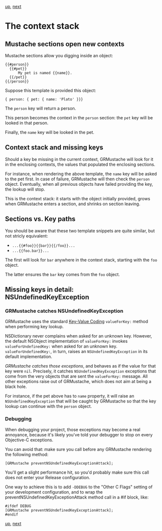 [up](../runtime.md), [next](loops.md)

The context stack
=================

Mustache sections open new contexts
-----------------------------------

Mustache sections allow you digging inside an object:

    {{#person}}
      {{#pet}}
          My pet is named {{name}}.
      {{/pet}}
    {{/person}}

Suppose this template is provided this object:

    { person: { pet: { name: 'Plato' }}}

The `person` key will return a person.

This person becomes the context in the `person` section: the `pet` key will be looked in that person.

Finally, the `name` key will be looked in the pet.


Context stack and missing keys
------------------------------

Should a key be missing in the current context, GRMustache will look for it in the enclosing contexts, the values that populated the enclosing sections.

For instance, when rendering the above template, the `name` key will be asked to the pet first. In case of failure, GRMustache will then check the `person` object. Eventually, when all previous objects have failed providing the key, the lookup will stop.

This is the context stack: it starts with the object initially provided, grows when GRMustache enters a section, and shrinks on section leaving.


Sections vs. Key paths
----------------------

You should be aware that these two template snippets are quite similar, but not stricly equivalent:

- `...{{#foo}}{{bar}}{{/foo}}...`
- `...{{foo.bar}}...`

The first will look for `bar` anywhere in the context stack, starting with the `foo` object.

The latter ensures the `bar` key comes from the `foo` object.


Missing keys in detail: NSUndefinedKeyException
-----------------------------------------------

### GRMustache catches NSUndefinedKeyException

GRMustache uses the standard [Key-Value Coding](http://developer.apple.com/documentation/Cocoa/Conceptual/KeyValueCoding/Articles/KeyValueCoding.html) `valueForKey:` method when performing key lookup.

NSDictionary never complains when asked for an unknown key. However, the default NSObject implementation of `valueForKey:` invokes `valueForUndefinedKey:` when asked for an unknown key. `valueForUndefinedKey:`, in turn, raises an `NSUndefinedKeyException` in its default implementation.

*GRMustache catches those exceptions*, and behaves as if the value for that key were `nil`. Precisely, it catches `NSUndefinedKeyException` exceptions that come from the very objects that are sent the `valueForKey:` message. All other exceptions raise out of GRMustache, which does not aim at being a black hole.

For instance, if the pet above has to `name` property, it will raise an `NSUndefinedKeyException` that will be caught by GRMustache so that the key lookup can continue with the `person` object.

### Debugging

When debugging your project, those exceptions may become a real annoyance, because it's likely you've told your debugger to stop on every Objective-C exceptions.

You can avoid that: make sure you call before any GRMustache rendering the following method:

    [GRMustache preventNSUndefinedKeyExceptionAttack];

You'll get a slight performance hit, so you'd probably make sure this call does not enter your Release configuration.

One way to achieve this is to add `-DDEBUG` to the "Other C Flags" setting of your development configuration, and to wrap the preventNSUndefinedKeyExceptionAttack method call in a #if block, like:

```objc
#ifdef DEBUG
[GRMustache preventNSUndefinedKeyExceptionAttack];
#endif
```

[up](../runtime.md), [next](loops.md)

